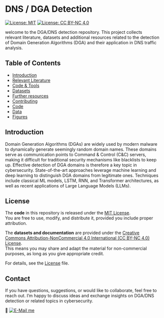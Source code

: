 # DNS / DGA Detection
[![License: MIT](https://img.shields.io/badge/License-MIT-green.svg)](LICENSE)
[![License: CC BY-NC 4.0](https://img.shields.io/badge/Data%20%26%20Docs-CC%20BY--NC%204.0-blue.svg)](https://creativecommons.org/licenses/by-nc/4.0/)

welcome to the DGA/DNS detection repository. This project collects relevant literature, datasets and additional resources related to the detection of Domain Generation Algorithms (DGA) and their application in DNS traffic analysis.

## Table of Contents
* [Introduction](README.md#Introduction)
* [Relevant Literature](Relevant_Literature.md)
* [Code & Tools](Code_Tools.md)
* [Datasets](Datasets.md)
* [Further resources](Further_Resources.md)
* [Contributing](Contributing.md)
* [Code](Code)
* [Data](Data)
* [Figures](Figures)

## Introduction
Domain Generation Algorithms (DGAs) are widely used by modern malware to dynamically generate seemingly random domain names. These domains serve as communication points to Command & Control (C&C) servers, making it difficult for traditional security mechanisms like blacklists to keep up. Effective detection of DGA domains is therefore a key topic in cybersecurity. State-of-the-art approaches leverage machine learning and deep learning to distinguish DGA domains from legitimate ones. Techniques include classical ML models, LSTM, RNN, and Transformer architectures, as well as recent applications of Large Language Models (LLMs).

## License
The **code** in this repository is released under the [MIT License](License).  
You are free to use, modify, and distribute it, provided you include proper attribution.

The **datasets and documentation** are provided under the [Creative Commons Attribution-NonCommercial 4.0 International (CC BY-NC 4.0) License](https://creativecommons.org/licenses/by-nc/4.0/).  
This means you may share and adapt the material for non-commercial purposes, as long as you give appropriate credit.

For details, see the [License](License) file.

## Contact
If you have questions, suggestions, or would like to collaborate, feel free to reach out. I’m happy to discuss ideas and exchange insights on DGA/DNS detection or related topics in cybersecurity.

📩 [![E-Mail me](https://img.shields.io/badge/E--Mail%20me-Contact-blue?logo=gmail)](mailto:johannes_jacob.schneider@fom-net.de)
